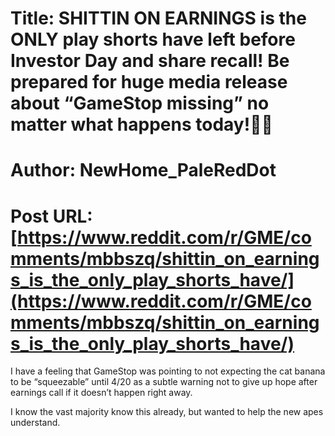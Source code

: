 # Title: SHITTIN ON EARNINGS is the ONLY play shorts have left before Investor Day and share recall! Be prepared for huge media release about “GameStop missing” no matter what happens today!💎🙌
# Author: NewHome_PaleRedDot
# Post URL: [https://www.reddit.com/r/GME/comments/mbbszq/shittin_on_earnings_is_the_only_play_shorts_have/](https://www.reddit.com/r/GME/comments/mbbszq/shittin_on_earnings_is_the_only_play_shorts_have/)


I have a feeling that GameStop was pointing to not expecting the cat banana to be “squeezable” until 4/20 as a subtle warning not to give up hope after earnings call if it doesn’t happen right away.

I know the vast majority know this already, but wanted to help the new apes understand.